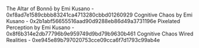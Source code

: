 The Altar of Bonnō by Emi Kusano - 0xf8ad7e1589cbbb83241ca4713280cbbd01260929
Cognitive Chaos by Emi Kusano - 0x2b1abf56655516aad90d9288eb86d49a3731196e
Pixelated Perception by Emi Kusano - 0x8f6b314e2db77796b9e959749d9bd79b9630b461
Cognitive Chaos Wired Realities - 0xe945e89b797020753cce09cca6f7d1793c99ab4e